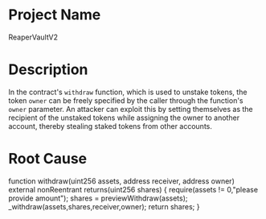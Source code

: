 # Project Name
ReaperVaultV2

# Description
In the contract's `withdraw` function, which is used to unstake tokens, the token `owner` can be freely specified by the caller through the function's `owner` parameter. An attacker can exploit this by setting themselves as the recipient of the unstaked tokens while assigning the owner to another account, thereby stealing staked tokens from other accounts. 

# Root Cause
function withdraw(uint256 assets, address receiver, address owner) external nonReentrant returns(uint256 shares) {
    require(assets != 0,"please provide amount");
    shares = previewWithdraw(assets);
    _withdraw(assets,shares,receiver,owner);
    return shares;
}